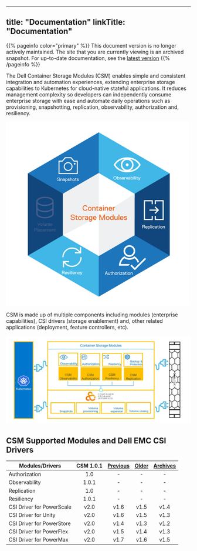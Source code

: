 
---
title: "Documentation"
linkTitle: "Documentation"
---
{{% pageinfo color="primary" %}}
This document version is no longer actively maintained. The site that you are currently viewing is an archived snapshot. For up-to-date documentation, see the [latest version](/csm-docs/)
{{% /pageinfo %}}

The Dell Container Storage Modules (CSM) enables simple and consistent integration and automation experiences, extending enterprise storage capabilities to Kubernetes for cloud-native stateful applications. It reduces management complexity so developers can independently consume enterprise storage with ease and automate daily operations such as provisioning, snapshotting, replication, observability, authorization and, resiliency.

<img src="csm_hexagon.png" alt="CSM Hex Diagram" width="500"/>

CSM is made up of multiple components including modules (enterprise capabilities), CSI drivers (storage enablement) and, other related applications (deployment, feature controllers, etc).

<img src="csm_diagram.jpg" alt="CSM Diagram" width="800"/>

## CSM Supported Modules and Dell EMC CSI Drivers

| Modules/Drivers | CSM 1.0.1 | [Previous](../v1/) | [Older](../v2/) | [Archives](../v3) | 
| - | :-: | :-: | :-: | :-: |
| Authorization | 1.0 | - | - | - |
| Observability | 1.0.1 | - | - | - |
| Replication | 1.0 | - | - | - |
| Resiliency | 1.0.1 | - | - | - |
| CSI Driver for PowerScale | v2.0 | v1.6 | v1.5 | v1.4 | 
| CSI Driver for Unity | v2.0 | v1.6 | v1.5 | v1.3 |
| CSI Driver for PowerStore | v2.0 | v1.4 | v1.3 | v1.2 |
| CSI Driver for PowerFlex | v2.0 | v1.5 | v1.4 | v1.3 |
| CSI Driver for PowerMax | v2.0 | v1.7 | v1.6 | v1.5 |
